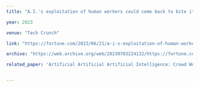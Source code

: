 ```yaml
---
title: "A.I.'s exploitation of human workers could come back to bite it"

year: 2023

venue: "Tech Crunch"

link: "https://fortune.com/2023/06/21/a-i-s-exploitation-of-human-workers-could-come-back-to-bite-it/"

archive: "https://web.archive.org/web/20230703224132/https://fortune.com/2023/06/21/a-i-s-exploitation-of-human-workers-could-come-back-to-bite-it/"

related_paper: 'Artificial Artificial Artificial Intelligence: Crowd Workers Widely Use Large Language Models for Text Production Tasks'


---
```


